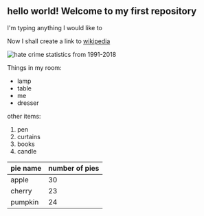 ## hello world! Welcome to my first repository

I'm typing anything I would like to 

Now I shall create a link to [wikipedia](https://www.wikipedia.org/)

![hate crime statistics from 1991-2018](https://docs.google.com/spreadsheets/d/e/2PACX-1vS_DY6-Q-KKcdQoS02rJNkjOXRsZvZCX90TOZDHQvO4jQ-qBZv7DWg1mdnu0A16SSQt6HjgDUrGHmBa/pubchart?oid=1394497874&format=image)

Things in my room:

* lamp
* table
* me
* dresser

other items:
1. pen
2. curtains
3. books
4. candle

| pie name | number of pies |
| ---------- | --------------- |
| apple | 30 | 
| cherry | 23 | 
| pumpkin | 24 | 
